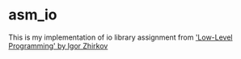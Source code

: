 # asm_io

This is my implementation of io library assignment from ['Low-Level Programming' by Igor Zhirkov](https://github.com/Apress/low-level-programming)

